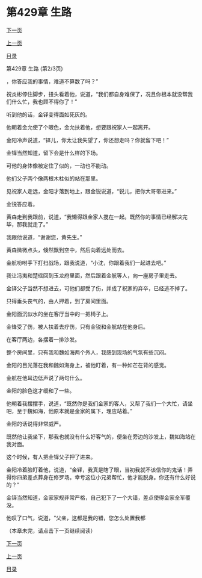 <h1>第429章   生路</h1>
            <div><p><a href="./1286_%E7%AC%AC429%E7%AB%A0_%E7%94%9F%E8%B7%AF.md">下一页</a></p><p><a href="./1284_%E7%AC%AC429%E7%AB%A0_%E7%94%9F%E8%B7%AF.md">上一页</a></p><p><a href="../">目录</a></p></div>
            <div><p>第429章   生路 (第2/3页)</p><p>，你答应我的事情，难道不算数了吗？”</p><p>祝炎彬停住脚步，扭头看着他，说道，“我们都自身难保了，况且你根本就没帮我们什么忙，我也顾不得你了！”</p><p>听到他的话，金铎变得面如死灰的。</p><p>他朝着金允使了个眼色，金允扶着他，想要跟祝家人一起离开。</p><p>金阳冷声说道，“铎儿，你太让我失望了，你还想走吗？你就留下吧！”</p><p>金铎当然知道，留下会是什么样的下场。</p><p>可他的身体像被定住了似的，一动也不能动。</p><p>他们父子两个像两根木柱似的站在那里。</p><p>见祝家人走远，金阳才落到地上，跟金锐说道，“锐儿，把你大哥带进来。”</p><p>金锐答应着。</p><p>黄森走到我跟前，说道，“我懒得跟金家人搅在一起。既然你的事情已经解决完毕，那我就走了。”</p><p>我跟他说道，“谢谢您，黄先生。”</p><p>黄森微微点头，倏然飘到空中，然后向着远处而去。</p><p>金航吩咐手下打扫战场，跟我说道，“小沈，你跟着我们一起进去吧。”</p><p>我让冯夷和楚瑶回到玉龙府里面，然后跟着金航等人，向一座房子里走去。</p><p>金铎父子当然不想进去，可他们都受了伤，并成了祝家的弃卒，已经逃不掉了。</p><p>只得垂头丧气的，由人押着，到了房间里面。</p><p>金阳面沉似水的坐在客厅当中的一把椅子上。</p><p>金锋受了伤，被人扶着去疗伤，只有金锐和金航站在他身后。</p><p>在客厅两边，各摆着一排沙发。</p><p>整个房间里，只有我和魏如海两个外人，我感到现场的气氛有些沉闷。</p><p>金阳的目光落在我和魏如海身上，被他盯着，有一种如芒在背的感觉。</p><p>金航在他耳边低声说了两句什么。</p><p>金阳的脸色这才缓和了一些。</p><p>他朝着我摆摆手，说道，“既然你是我们金家的客人，又帮了我们一个大忙，请坐吧，至于魏如海，他原本就是金家的属下，理应站着。”</p><p>金阳的话说得非常威严。</p><p>既然他让我坐下，那我也就没有什么好客气的，便坐在旁边的沙发上，魏如海站在我对面。</p><p>这个时候，有人把金铎父子押了进来。</p><p>金阳冷着脸盯着他，说道，“金铎，我真是瞎了眼，当初我就不该信你的鬼话！弄得你四弟差点葬身在修罗场。幸亏这位小兄弟帮忙，他才能脱身。你还有什么好说的？”</p><p>金铎当然知道，金家家规非常严格，自己犯下了一个大错，差点使得金家全军覆没。</p><p>他叹了口气，说道，“父亲，这都是我的错，您怎么处置我都</p><p>（本章未完，请点击下一页继续阅读）</p></div>
            <div><p><a href="./1286_%E7%AC%AC429%E7%AB%A0_%E7%94%9F%E8%B7%AF.md">下一页</a></p><p><a href="./1284_%E7%AC%AC429%E7%AB%A0_%E7%94%9F%E8%B7%AF.md">上一页</a></p><p><a href="../">目录</a></p></div>